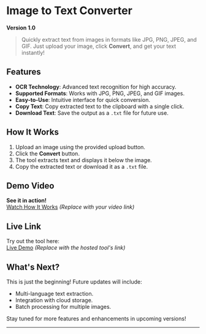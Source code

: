 # Image to Text Converter  
**Version 1.0**  

> Quickly extract text from images in formats like JPG, PNG, JPEG, and GIF. Just upload your image, click **Convert**, and get your text instantly!  

## Features  
- **OCR Technology**: Advanced text recognition for high accuracy.  
- **Supported Formats**: Works with JPG, PNG, JPEG, and GIF images.  
- **Easy-to-Use**: Intuitive interface for quick conversion.  
- **Copy Text**: Copy extracted text to the clipboard with a single click.  
- **Download Text**: Save the output as a `.txt` file for future use.  

## How It Works  
1. Upload an image using the provided upload button.  
2. Click the **Convert** button.  
3. The tool extracts text and displays it below the image.  
4. Copy the extracted text or download it as a `.txt` file.  

## Demo Video  
**See it in action!**  
[Watch How It Works](https://vimeo.com/1036290413?share=copy#t=0) *(Replace with your video link)*  

## Live Link  
Try out the tool here:  
[Live Demo](https://rsabbir.com/image-to-text-converter/) *(Replace with the hosted tool's link)*  

## What's Next?  
This is just the beginning! Future updates will include:  
- Multi-language text extraction.  
- Integration with cloud storage.  
- Batch processing for multiple images.  

Stay tuned for more features and enhancements in upcoming versions!  

---
